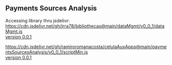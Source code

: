 ## Payments Sources Analysis


Accessing library thru jsdelivr: <br>
https://cdn.jsdelivr.net/gh/jrra78/bibliothecas@main/dataMgmt/v0_0_1/dataMgmt.js <br>
[version 0.0.1](https://cdn.jsdelivr.net/gh/jrra78/bibliothecas@main/dataMgmt/v0_0_1/dataMgmt.js)

https://cdn.jsdelivr.net/gh/ramiroromanacosta/celulaAuxApps@main/paymentsSourcesAnalysis/v0_0_1/scriptMin.js <br>
[version 0.0.1](https://cdn.jsdelivr.net/gh/ramiroromanacosta/celulaAuxApps@main/paymentsSourcesAnalysis/v0_0_1/scriptMin.js)
